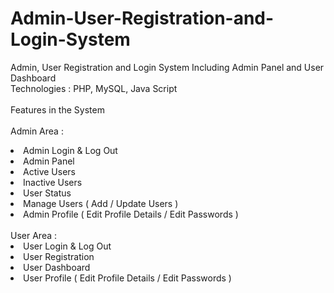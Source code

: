 # Admin-User-Registration-and-Login-System
Admin, User Registration and Login System Including Admin Panel and User Dashboard</br>
Technologies : PHP, MySQL, Java Script
</br>
</br>
Features in the System 
</br>
</br>
Admin Area : 
 <li>Admin Login & Log Out</li>
 <li>Admin Panel</li>
 <li>Active Users</li>
 <li>Inactive Users</li>
 <li>User Status</li>
 <li>Manage Users ( Add / Update Users )</li>
 <li>Admin Profile ( Edit Profile Details / Edit Passwords )</li>

</br>
User Area : 
</br>
  <li>User Login & Log Out</li>
  <li>User Registration</li>
  <li>User Dashboard </li>
  <li>User Profile ( Edit Profile Details / Edit Passwords )</li>


